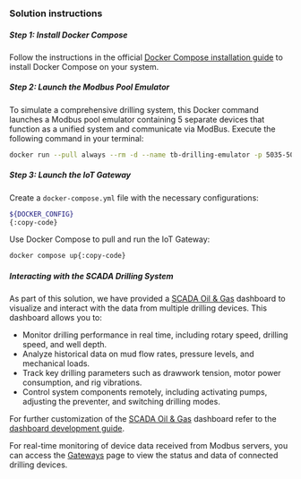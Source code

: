 ### Solution instructions

##### Step 1: Install Docker Compose 

Follow the instructions in the official [Docker Compose installation guide](https://docs.docker.com/compose/install/) to install Docker Compose on your system.

##### Step 2: Launch the Modbus Pool Emulator

To simulate a comprehensive drilling system, this Docker command launches a Modbus pool emulator containing 5 separate devices that function as a unified system and communicate via ModBus. 
Execute the following command in your terminal: 

```bash
docker run --pull always --rm -d --name tb-drilling-emulator -p 5035-5039:5035-5039 thingsboard/tb-drilling-emulator:latest && docker logs -f tb-drilling-emulator{:copy-code}
```

##### Step 3: Launch the IoT Gateway

Create a `docker-compose.yml` file with the necessary configurations:

```bash 
${DOCKER_CONFIG}
{:copy-code}
```

Use Docker Compose to pull and run the IoT Gateway:

```bash
docker compose up{:copy-code}
```

##### Interacting with the SCADA Drilling System

As part of this solution, we have provided a <a href="${MAIN_DASHBOARD_URL}" target="_blank">SCADA Oil & Gas</a> dashboard to visualize and interact with the data from multiple drilling devices.
This dashboard allows you to:

- Monitor drilling performance in real time, including rotary speed, drilling speed, and well depth.
- Analyze historical data on mud flow rates, pressure levels, and mechanical loads.
- Track key drilling parameters such as drawwork tension, motor power consumption, and rig vibrations.
- Control system components remotely, including activating pumps, adjusting the preventer, and switching drilling modes.

For further customization of the <a href="${MAIN_DASHBOARD_URL}" target="_blank">SCADA Oil & Gas</a> dashboard refer to the <a href="${DOCS_BASE_URL}/user-guide/dashboards/" target="_blank">dashboard development guide</a>.

For real-time monitoring of device data received from Modbus servers, you can access the <a href="${GATEWAYS_URL}" target="_blank">Gateways</a> page to view the status and data of connected drilling devices.